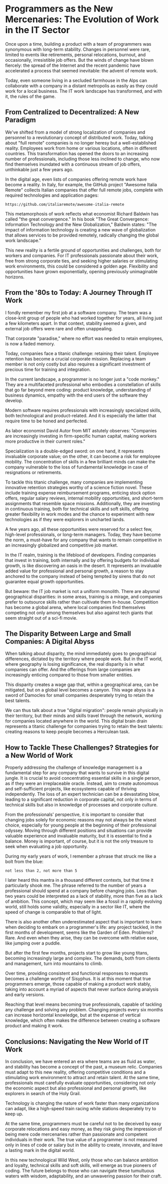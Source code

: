 # Programmers as the New Mercenaries: The Evolution of Work in the IT Sector

Once upon a time, building a product with a team of programmers was synonymous with long-term stability. Changes in personnel were rare, limited to events like retirements, personal relocations, burnout, and occasionally, irresistible job offers. But the winds of change have blown fiercely: the spread of the Internet and the recent pandemic have accelerated a process that seemed inevitable: the advent of remote work.

Today, even someone living in a secluded farmhouse in the Alps can collaborate with a company in a distant metropolis as easily as they could work for a local business. The IT work landscape has transformed, and with it, the rules of the game.

## From Centralized to Decentralized: A New Paradigm

We've shifted from a model of strong localization of companies and personnel to a revolutionary concept of distributed work. Today, talking about "full remote" companies is no longer heresy but a well-established reality. Employees work from home or various locations, often in different countries. This transformation has opened the doors to an increasing number of professionals, including those less inclined to change, who now find themselves inundated with a continuous stream of job offers, unthinkable just a few years ago.

In the digital age, even lists of companies offering remote work have become a reality. In Italy, for example, the GitHub project "Awesome Italia Remote" collects Italian companies that offer full remote jobs, complete with required technologies and application pages:

```text
https://github.com/italiaremote/awesome-italia-remote
```

This metamorphosis of work reflects what economist Richard Baldwin has called "the great convergence." In his book "The Great Convergence: Information Technology and the New Globalization," Baldwin states: "The impact of information technology is creating a new wave of globalization that allows services to be provided remotely, radically changing the global work landscape."

This new reality is a fertile ground of opportunities and challenges, both for workers and companies. For IT professionals passionate about their work, free from strong corporate ties, and seeking higher salaries or stimulating work environments, this could be considered a golden age. Flexibility and opportunities have grown exponentially, opening previously unimaginable horizons.

## From the '80s to Today: A Journey Through IT Work

I fondly remember my first job at a software company. The team was a close-knit group of people who had worked together for years, all living just a few kilometers apart. In that context, stability seemed a given, and external job offers were rare and often unappealing.

That corporate "paradise," where no effort was needed to retain employees, is now a faded memory.

Today, companies face a titanic challenge: retaining their talent. Employee retention has become a crucial corporate mission. Replacing a team member is not only costly but also requires a significant investment of precious time for training and integration.

In the current landscape, a programmer is no longer just a "code monkey." They are a multifaceted professional who embodies a constellation of skills that go far beyond mere coding: product knowledge, understanding of business dynamics, empathy with the end users of the software they develop.

Modern software requires professionals with increasingly specialized skills, both technological and product-related. And it is especially the latter that require time to be honed and perfected.

As labor economist David Autor from MIT astutely observes: "Companies are increasingly investing in firm-specific human capital, making workers more productive in their current roles."

Specialization is a double-edged sword: on one hand, it represents invaluable corporate value; on the other, it can become a risk for employee mobility. The concentration of skills in a few brilliant minds can make the company vulnerable to the loss of fundamental knowledge in case of resignations or retirements.

To tackle this titanic challenge, many companies are implementing innovative retention strategies worthy of a science fiction novel. These include training expense reimbursement programs, enticing stock option offers, regular salary reviews, internal mobility opportunities, and short-term assignments that resemble space missions. Additionally, they are investing in continuous training, both for technical skills and soft skills, offering greater flexibility in work modes and the chance to experiment with new technologies as if they were explorers in uncharted lands.

A few years ago, all these opportunities were reserved for a select few, high-level professionals, or long-term managers. Today, they have become the norm, a must-have for any company that wants to remain competitive in an increasingly globalized and competitive job market.

In the IT realm, training is the lifeblood of developers. Finding companies that invest in training, both internally and by offering budgets for individual growth, is like discovering an oasis in the desert. It represents an invaluable added value for professional and personal growth, a reason to stay anchored to the company instead of being tempted by sirens that do not guarantee equal growth opportunities.

But beware: the IT job market is not a uniform monolith. There are abysmal geographical disparities: in some areas, training is a mirage, and companies prefer to outsource skills rather than cultivate them in-house. Competition has become a global arena, where local companies find themselves competing not only among themselves but also against tech giants that seem straight out of a sci-fi movie.

## The Disparity Between Large and Small Companies: A Digital Abyss

When talking about disparity, the mind immediately goes to geographical differences, dictated by the territory where people work. But in the IT world, where geography is losing significance, the real disparity is in what companies can offer. And the offerings from large companies are increasingly enticing compared to those from smaller entities.

This disparity creates a wage gap that, within a geographical area, can be mitigated, but on a global level becomes a canyon. This wage abyss is a sword of Damocles for small companies desperately trying to retain the best talents.

We can thus talk about a true "digital migration": people remain physically in their territory, but their minds and skills travel through the network, working for companies located anywhere in the world. This digital brain drain represents a titanic challenge for companies trying to retain the best talents: creating reasons to keep people becomes a Herculean task.

## How to Tackle These Challenges? Strategies for a New World of Work

Properly addressing the challenge of knowledge management is a fundamental step for any company that wants to survive in this digital jungle. It is crucial to avoid concentrating essential skills in a single person, as if they were an irreplaceable oracle. Instead, aim to create autonomous and self-sufficient projects, like ecosystems capable of thriving independently. The loss of an expert technician can be a devastating blow, leading to a significant reduction in corporate capital, not only in terms of technical skills but also in knowledge of processes and corporate culture.

From the professionals' perspective, it is important to consider that changing jobs solely for economic reasons may not always be the wisest choice, especially for young people at the beginning of their professional odyssey. Moving through different positions and situations can provide valuable experience and invaluable maturity, but it is essential to find a balance. Money is important, of course, but it is not the only treasure to seek when evaluating a job opportunity.

During my early years of work, I remember a phrase that struck me like a bolt from the blue:

```text
not less than 2, not more than 5
```

I later heard this mantra in a thousand different contexts, but that time it particularly shook me. The phrase referred to the number of years a professional should spend at a company before changing jobs. Less than two years could be interpreted as a lack of stability, more than five as a lack of ambition. This concept, which may seem like a fossil in a rapidly evolving world, still holds some validity, especially in a sector like IT, where the speed of change is comparable to that of light.

There is also another often underestimated aspect that is important to learn when deciding to embark on a programmer's life: any project tackled, in the first months of development, seems like the Garden of Eden. Problems? Rare. And even when they arise, they can be overcome with relative ease, like jumping over a puddle.

But after the first few months, projects start to grow like young titans, becoming increasingly large and complex. The demands, both from clients and management, turn into mountains to climb.

Over time, providing consistent and functional responses to requests becomes a challenge worthy of Sisyphus. It is at this moment that true programmers emerge, those capable of making a product work stably, taking into account a myriad of aspects that never surface during analysis and early versions.

Reaching that level means becoming true professionals, capable of tackling any challenge and solving any problem. Changing projects every six months can increase horizontal knowledge, but at the expense of vertical knowledge, which often makes the difference between creating a software product and making it work.

## Conclusions: Navigating the New World of IT Work

In conclusion, we have entered an era where teams are as fluid as water, and stability has become a concept of the past, a museum relic. Companies must adapt to this new reality, offering competitive conditions and a stimulating work environment to attract and retain talent. At the same time, professionals must carefully evaluate opportunities, considering not only the economic aspect but also professional and personal growth, like explorers in search of the Holy Grail.

Technology is changing the nature of work faster than many organizations can adapt, like a high-speed train racing while stations desperately try to keep up.

At the same time, programmers must be careful not to be deceived by easy corporate relocations and easy money, as they risk giving the impression of being mere code mercenaries rather than passionate and competent individuals in their work. The true value of a programmer is not measured only in lines of code or salary but in the ability to create, innovate, and leave a lasting mark in the digital world.

In this new technological Wild West, only those who can balance ambition and loyalty, technical skills and soft skills, will emerge as true pioneers of coding. The future belongs to those who can navigate these tumultuous waters with wisdom, adaptability, and an unwavering passion for their craft.
